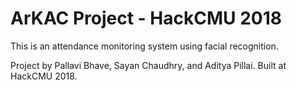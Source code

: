 # ArKAC Project - HackCMU 2018

This is an attendance monitoring system using facial recognition.

Project by Pallavi Bhave, Sayan Chaudhry, and Aditya Pillai. Built at HackCMU 2018.
